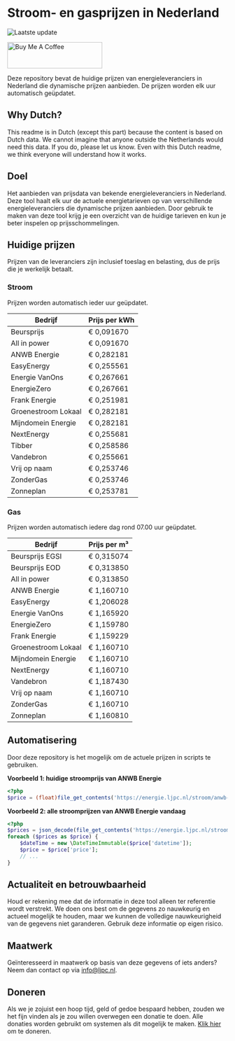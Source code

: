 # Stroom- en gasprijzen in Nederland

![Laatste update](https://img.shields.io/badge/laatste%20update-2025--09--28%2000%3A00%20CET-brightgreen)

<a href="https://www.buymeacoffee.com/Lars-" target="_blank"><img src="https://cdn.buymeacoffee.com/buttons/v2/default-orange.png" alt="Buy Me A Coffee" height="60" style="height: 60px !important;width: 217px !important;" ></a>

Deze repository bevat de huidige prijzen van energieleveranciers in Nederland die dynamische prijzen aanbieden. De prijzen worden elk uur automatisch geüpdatet.

## Why Dutch?

This readme is in Dutch (except this part) because the content is based on Dutch data. We cannot imagine that anyone outside the Netherlands would need this data. If you do, please let us know. Even with this Dutch readme, we think
everyone will understand how it works.

## Doel

Het aanbieden van prijsdata van bekende energieleveranciers in Nederland. Deze tool haalt elk uur de actuele energietarieven op van verschillende energieleveranciers die dynamische prijzen aanbieden. Door gebruik te maken van deze tool
krijg je een overzicht van de huidige tarieven en kun je beter inspelen op prijsschommelingen.

## Huidige prijzen

Prijzen van de leveranciers zijn inclusief toeslag en belasting, dus de prijs die je werkelijk betaalt.

### Stroom

Prijzen worden automatisch ieder uur geüpdatet.

 Bedrijf | Prijs per kWh 
---------|---------------
Beursprijs | € 0,091670
All in power | € 0,091670
ANWB Energie | € 0,282181
EasyEnergy | € 0,255561
Energie VanOns | € 0,267661
EnergieZero | € 0,267661
Frank Energie | € 0,251981
Groenestroom Lokaal | € 0,282181
Mijndomein Energie | € 0,282181
NextEnergy | € 0,255681
Tibber | € 0,258586
Vandebron | € 0,255661
Vrij op naam | € 0,253746
ZonderGas | € 0,253746
Zonneplan | € 0,253781


### Gas

Prijzen worden automatisch iedere dag rond 07.00 uur geüpdatet.

 Bedrijf | Prijs per m³ 
---------|--------------
Beursprijs EGSI | € 0,315074
Beursprijs EOD | € 0,313850
All in power | € 0,313850
ANWB Energie | € 1,160710
EasyEnergy | € 1,206028
Energie VanOns | € 1,165920
EnergieZero | € 1,159780
Frank Energie | € 1,159229
Groenestroom Lokaal | € 1,160710
Mijndomein Energie | € 1,160710
NextEnergy | € 1,160710
Vandebron | € 1,187430
Vrij op naam | € 1,160710
ZonderGas | € 1,160710
Zonneplan | € 1,160810


## Automatisering

Door deze repository is het mogelijk om de actuele prijzen in scripts te gebruiken.

**Voorbeeld 1: huidige stroomprijs van ANWB Energie**

```php
<?php
$price = (float)file_get_contents('https://energie.ljpc.nl/stroom/anwb-energie-nu.txt');

```

**Voorbeeld 2: alle stroomprijzen van ANWB Energie vandaag**

```php
<?php
$prices = json_decode(file_get_contents('https://energie.ljpc.nl/stroom/all-in-power-vandaag.json'),true);
foreach ($prices as $price) {
    $dateTime = new \DateTimeImmutable($price['datetime']);
    $price = $price['price'];
    // ...
}
```

## Actualiteit en betrouwbaarheid

Houd er rekening mee dat de informatie in deze tool alleen ter referentie wordt verstrekt. We doen ons best om de gegevens zo nauwkeurig en actueel mogelijk te houden, maar we kunnen de volledige nauwkeurigheid van de gegevens niet
garanderen. Gebruik deze informatie op eigen risico.

## Maatwerk

Geïnteresseerd in maatwerk op basis van deze gegevens of iets anders? Neem dan contact op
via [info@ljpc.nl](mailto:info@ljpc.nl?subject=Energie%20prijzen).

## Doneren

Als we je zojuist een hoop tijd, geld of gedoe bespaard hebben, zouden we het fijn vinden als je zou willen overwegen een
donatie te doen. Alle donaties worden gebruikt om systemen als dit mogelijk te
maken. [Klik hier](https://www.buymeacoffee.com/Lars-) om te doneren.
